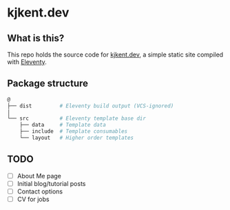 # kjkent.dev

## What is this?

This repo holds the source code for [kjkent.dev](https://kjkent.dev), a simple static site compiled
with [Eleventy](https://11ty.dev).

## Package structure

```Bash
@
├── dist         # Eleventy build output (VCS-ignored)
│
└── src          # Eleventy template base dir
    ├── data     # Template data
    ├── include  # Template consumables
    └── layout   # Higher order templates
```

## TODO

- [ ] About Me page
- [ ] Initial blog/tutorial posts
- [ ] Contact options
- [ ] CV for jobs
